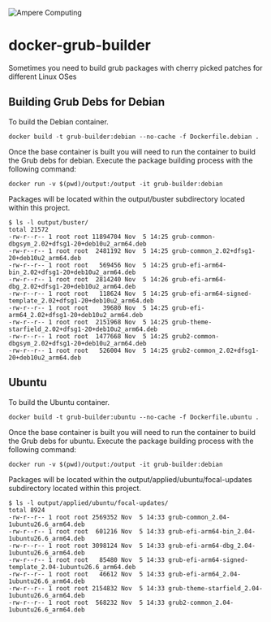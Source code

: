![Ampere Computing](https://avatars2.githubusercontent.com/u/34519842?s=400&u=1d29afaac44f477cbb0226139ec83f73faefe154&v=4)

# docker-grub-builder

Sometimes you need to build grub packages with cherry picked patches for different Linux OSes

## Building Grub Debs for Debian

To build the Debian container.

```
docker build -t grub-builder:debian --no-cache -f Dockerfile.debian .
```

Once the base container is built you will need to run the container to build the Grub debs for debian.
Execute the package building process with the following command:

```
docker run -v $(pwd)/output:/output -it grub-builder:debian
```

Packages will be located within the output/buster subdirectory located within this project.

```
$ ls -l output/buster/
total 21572
-rw-r--r-- 1 root root 11894704 Nov  5 14:25 grub-common-dbgsym_2.02+dfsg1-20+deb10u2_arm64.deb
-rw-r--r-- 1 root root  2481192 Nov  5 14:25 grub-common_2.02+dfsg1-20+deb10u2_arm64.deb
-rw-r--r-- 1 root root   569456 Nov  5 14:25 grub-efi-arm64-bin_2.02+dfsg1-20+deb10u2_arm64.deb
-rw-r--r-- 1 root root  2814240 Nov  5 14:26 grub-efi-arm64-dbg_2.02+dfsg1-20+deb10u2_arm64.deb
-rw-r--r-- 1 root root   118624 Nov  5 14:25 grub-efi-arm64-signed-template_2.02+dfsg1-20+deb10u2_arm64.deb
-rw-r--r-- 1 root root    39680 Nov  5 14:25 grub-efi-arm64_2.02+dfsg1-20+deb10u2_arm64.deb
-rw-r--r-- 1 root root  2151968 Nov  5 14:25 grub-theme-starfield_2.02+dfsg1-20+deb10u2_arm64.deb
-rw-r--r-- 1 root root  1477668 Nov  5 14:25 grub2-common-dbgsym_2.02+dfsg1-20+deb10u2_arm64.deb
-rw-r--r-- 1 root root   526004 Nov  5 14:25 grub2-common_2.02+dfsg1-20+deb10u2_arm64.deb
```


## Ubuntu
To build the Ubuntu container.

```
docker build -t grub-builder:ubuntu --no-cache -f Dockerfile.ubuntu .
```

Once the base container is built you will need to run the container to build the Grub debs for ubuntu.
Execute the package building process with the following command:

```
docker run -v $(pwd)/output:/output -it grub-builder:debian
```

Packages will be located within the output/applied/ubuntu/focal-updates subdirectory located within this project.

```
$ ls -l output/applied/ubuntu/focal-updates/
total 8924
-rw-r--r-- 1 root root 2569352 Nov  5 14:33 grub-common_2.04-1ubuntu26.6_arm64.deb
-rw-r--r-- 1 root root  601216 Nov  5 14:33 grub-efi-arm64-bin_2.04-1ubuntu26.6_arm64.deb
-rw-r--r-- 1 root root 3098124 Nov  5 14:33 grub-efi-arm64-dbg_2.04-1ubuntu26.6_arm64.deb
-rw-r--r-- 1 root root   85480 Nov  5 14:33 grub-efi-arm64-signed-template_2.04-1ubuntu26.6_arm64.deb
-rw-r--r-- 1 root root   46612 Nov  5 14:33 grub-efi-arm64_2.04-1ubuntu26.6_arm64.deb
-rw-r--r-- 1 root root 2154832 Nov  5 14:33 grub-theme-starfield_2.04-1ubuntu26.6_arm64.deb
-rw-r--r-- 1 root root  568232 Nov  5 14:33 grub2-common_2.04-1ubuntu26.6_arm64.deb
```
